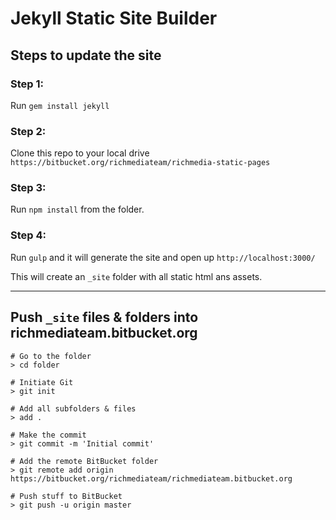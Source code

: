 # Jekyll Static Site Builder

## Steps to update the site

### Step 1:
Run `gem install jekyll`

### Step 2:
Clone this repo to your local drive `https://bitbucket.org/richmediateam/richmedia-static-pages`

### Step 3:
Run `npm install` from the folder.

### Step 4:
Run `gulp` and it will generate the site and open up `http://localhost:3000/`

This will create an `_site` folder with all static html ans assets.

***

## Push `_site` files & folders into richmediateam.bitbucket.org

```
# Go to the folder
> cd folder

# Initiate Git
> git init

# Add all subfolders & files
> add .

# Make the commit
> git commit -m 'Initial commit'

# Add the remote BitBucket folder
> git remote add origin https://bitbucket.org/richmediateam/richmediateam.bitbucket.org

# Push stuff to BitBucket
> git push -u origin master 
```
